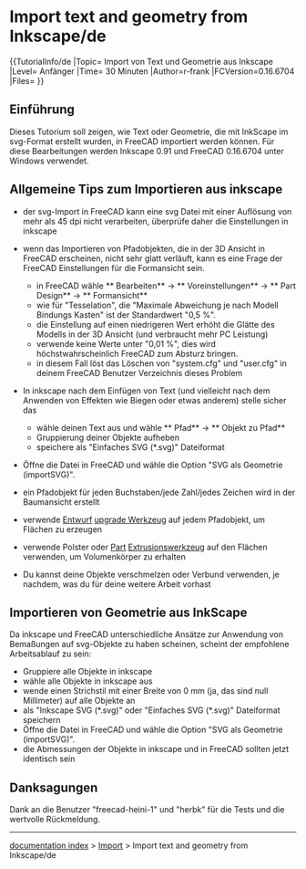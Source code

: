 # Import text and geometry from Inkscape/de
{{TutorialInfo/de
|Topic= Import von Text und Geometrie aus Inkscape
|Level= Anfänger
|Time= 30 Minuten
|Author=r-frank
|FCVersion=0.16.6704
|Files=
}}

## Einführung

Dieses Tutorium soll zeigen, wie Text oder Geometrie, die mit InkScape im svg-Format erstellt wurden, in FreeCAD importiert werden können.
Für diese Bearbeitungen werden Inkscape 0.91 und FreeCAD 0.16.6704 unter Windows verwendet.

## Allgemeine Tips zum Importieren aus inkscape 

-   der svg-Import in FreeCAD kann eine svg Datei mit einer Auflösung von mehr als 45 dpi nicht verarbeiten, überprüfe daher die Einstellungen in inkscape
-   wenn das Importieren von Pfadobjekten, die in der 3D Ansicht in FreeCAD erscheinen, nicht sehr glatt verläuft, kann es eine Frage der FreeCAD Einstellungen für die Formansicht sein.
    -   in FreeCAD wähle ** Bearbeiten** → ** Voreinstellungen** → ** Part Design** → ** Formansicht**
    -   wie für \"Tesselation\", die \"Maximale Abweichung je nach Modell Bindungs Kasten\" ist der Standardwert \"0,5 %\".
    -   die Einstellung auf einen niedrigeren Wert erhöht die Glätte des Modells in der 3D Ansicht (und verbraucht mehr PC Leistung)
    -   verwende keine Werte unter \"0,01 %\", dies wird höchstwahrscheinlich FreeCAD zum Absturz bringen.
    -   in diesem Fall löst das Löschen von \"system.cfg\" und \"user.cfg\" in deinem FreeCAD Benutzer Verzeichnis dieses Problem

-   In inkscape nach dem Einfügen von Text (und vielleicht nach dem Anwenden von Effekten wie Biegen oder etwas anderem) stelle sicher das
    -   wähle deinen Text aus und wähle ** Pfad** → ** Objekt zu Pfad**
    -   Gruppierung deiner Objekte aufheben
    -   speichere als \"Einfaches SVG (\*.svg)\" Dateiformat
-   Öffne die Datei in FreeCAD und wähle die Option \"SVG als Geometrie (importSVG)\".
-   ein Pfadobjekt für jeden Buchstaben/jede Zahl/jedes Zeichen wird in der Baumansicht erstellt
-   verwende [Entwurf](Draft_Workbench/de.md) [upgrade Werkzeug](Draft_Upgrade/de.md) auf jedem Pfadobjekt, um Flächen zu erzeugen
-   verwende Polster oder [Part](Part_Workbench/de.md) [Extrusionswerkzeug](Part_Extrude/de.md) auf den Flächen verwenden, um Volumenkörper zu erhalten
-   Du kannst deine Objekte verschmelzen oder Verbund verwenden, je nachdem, was du für deine weitere Arbeit vorhast

## Importieren von Geometrie aus InkScape 

Da inkscape und FreeCAD unterschiedliche Ansätze zur Anwendung von Bemaßungen auf svg-Objekte zu haben scheinen, scheint der empfohlene Arbeitsablauf zu sein:

-   Gruppiere alle Objekte in inkscape
-   wähle alle Objekte in inkscape aus
-   wende einen Strichstil mit einer Breite von 0 mm (ja, das sind null Millimeter) auf alle Objekte an
-   als \"Inkscape SVG (\*.svg)\" oder \"Einfaches SVG (\*.svg)\" Dateiformat speichern
-   Öffne die Datei in FreeCAD und wähle die Option \"SVG als Geometrie (importSVG)\".
-   die Abmessungen der Objekte in inkscape und in FreeCAD sollten jetzt identisch sein

## Danksagungen

Dank an die Benutzer \"freecad-heini-1\" und \"herbk\" für die Tests und die wertvolle Rückmeldung.

---
[documentation index](../README.md) > [Import](Import_Workbench.md) > Import text and geometry from Inkscape/de
